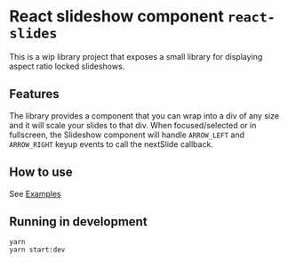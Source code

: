 # React slideshow component `react-slides`

This is a wip library project that exposes a small library for displaying aspect ratio locked slideshows.

## Features

The library provides a component that you can wrap into a div of any size and it will scale your slides to that div. When focused/selected or in fullscreen, the Slideshow component will handle `ARROW_LEFT` and `ARROW_RIGHT` keyup events to call the nextSlide callback.

## How to use

See [Examples](/examples/basic/)

## Running in development

```
yarn
yarn start:dev
```
